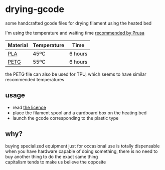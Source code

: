 # drying-gcode

some handcrafted gcode files for drying filament using the heated bed

I'm using the temperature and waiting time [recommended by Prusa](https://help.prusa3d.com/article/drying-filament_332086#drying-methods)

| Material | Temperature | Time |
| --- | --- | --- |
| [PLA](https://github.com/OniriCorpe/drying-gcode/blob/main/PLA%20(6h).gcode) | 45ºC | 6 hours |
| [PETG](https://github.com/OniriCorpe/drying-gcode/blob/main/PETG-TPU%20(6h).gcode) | 55ºC | 6 hours |

the PETG file can also be used for TPU, which seems to have similar recommended temperatures

## usage

- read [the licence](https://github.com/OniriCorpe/drying-gcode/blob/main/LICENCE.md)
- place the filament spool and a cardboard box on the heating bed
- launch the gcode corresponding to the plastic type

## why?

buying specialized equipment just for occasional use is totally dispensable  
when you have hardware capable of doing something, there is no need to buy another thing to do the exact same thing  
capitalism tends to make us believe the opposite
